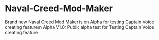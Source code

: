 # Naval-Creed-Mod-Maker
Brand new Naval Creed Mod Maker is on Alpha for testing Captain Voice creating feature\n
Alpha V1.0:
Public alpha test for Testing Captain Voice creating feature
